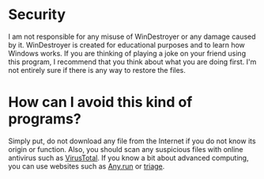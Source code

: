 # Security

I am not responsible for any misuse of WinDestroyer or any damage caused by it. WinDestroyer is created for educational purposes and to learn how Windows works. If you are thinking of playing a joke on your friend using this program, I recommend that you think about what you are doing first. I'm not entirely sure if there is any way to restore the files.

# How can I avoid this kind of programs?

Simply put, do not download any file from the Internet if you do not know its origin or function. Also, you should scan any suspicious files with online antivirus such as [VirusTotal](https://www.virustotal.com/gui/home/upload). If you know a bit about advanced computing, you can use websites such as [Any.run](https://any.run/) or [triage](https://tria.ge/).
